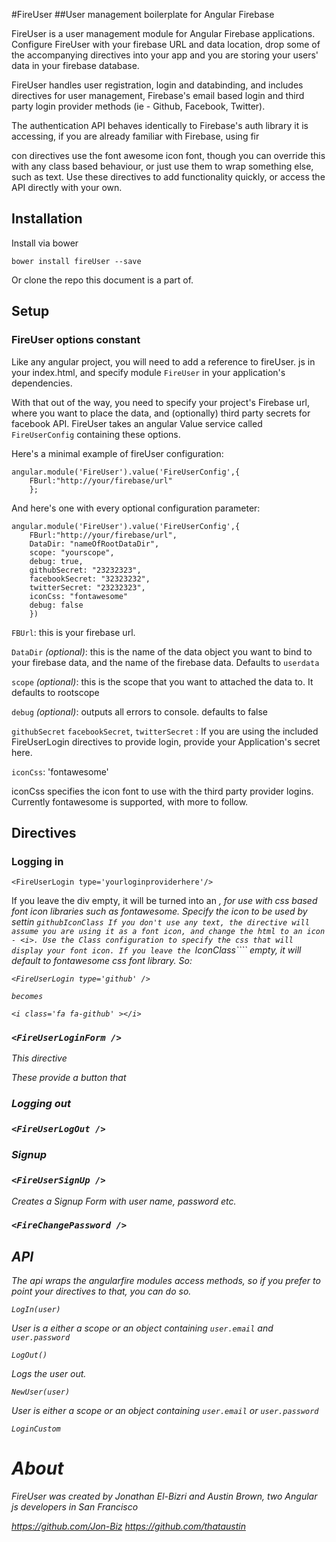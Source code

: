 #FireUser
##User management boilerplate for Angular Firebase

FireUser is a user management module for Angular Firebase applications.  Configure FireUser with your firebase URL and data location, drop some of the accompanying directives into your app and you are storing your users' data in your firebase database.

FireUser handles user registration, login and databinding, and includes directives for user management, Firebase's email based login and third party login provider methods (ie - Github, Facebook, Twitter). 

The authentication API behaves identically to Firebase's auth library it is accessing, if you are already familiar with Firebase, using fir

con directives use the font awesome icon font, though you can override this with any class based behaviour, or just use them to wrap something else, such as text. Use these directives to add functionality quickly, or access the API directly with your own.

## Installation
Install via bower

	bower install fireUser --save

Or clone the repo this document is a part of.

## Setup

### FireUser options constant

Like any angular project, you will need to add a reference to fireUser.
js in your index.html, and specify module ````FireUser```` in your application's dependencies.

With that out of the way, you need to specify your project's Firebase url, where you want to place the data, and (optionally) third party secrets for facebook API. FireUser takes an angular Value service called ````FireUserConfig```` containing these options. 

Here's a minimal example of fireUser configuration:
  
	angular.module('FireUser').value('FireUserConfig',{
		FBurl:"http://your/firebase/url"
		};

And here's one with every  optional configuration parameter:

	angular.module('FireUser').value('FireUserConfig',{
		FBurl:"http://your/firebase/url",
		DataDir: "nameOfRootDataDir",	
		scope: "yourscope",
		debug: true, 		
		githubSecret: "23232323",
		facebookSecret: "32323232",
		twitterSecret: "23232323",
		iconCss: "fontawesome"
		debug: false
		})

````FBUrl````: this is your firebase url. 

````DataDir```` *(optional)*: this is the name of the data object you want to bind to your firebase data, and the name of the firebase data. Defaults to ````userdata````

````scope```` *(optional)*: this is the scope that you want to attached the data to. It defaults to rootscope

````debug```` *(optional)*: outputs all errors to console. defaults to false

````githubSecret````
````facebookSecret````, 
````twitterSecret```` : If you are using the included FireUserLogin directives to provide login, provide your Application's secret here.

````iconCss````: 'fontawesome'

iconCss specifies the icon font to use with the third party provider logins. Currently fontawesome is supported, with more to follow.

## Directives

### Logging in

````<FireUserLogin type='yourloginproviderhere'/>```` 

If you leave the div empty, it will be turned into an <i>, for use with css based font icon libraries such as fontawesome. Specify the icon to be used by settin ````githubIconClass
If you don't use any text, the directive will assume you are using it as a font icon, and change the html to an icon - <i>. Use the Class configuration to specify the css that will display your font icon. If you leave the ````IconClass```` empty, it will default to fontawesome css font library. So:

	<FireUserLogin type='github' />

	becomes

	<i class='fa fa-github' ></i>

### ````<FireUserLoginForm />````

This directive

These provide a button that 
### Logging out

### `<FireUserLogOut />`

### Signup

### `<FireUserSignUp />`

Creates a Signup Form with user name, password etc.

### `<FireChangePassword />`

## API

The api wraps the angularfire modules access methods, so if you prefer to point your directives to that, you can do so.

````LogIn(user)````

User is a either a scope or an object containing ````user.email```` and ````user.password````

````LogOut()````

Logs the user out.

````NewUser(user)````

User is either a scope or an object containing ````user.email```` or ````user.password````

````LoginCustom````

# About

FireUser was created by Jonathan El-Bizri and Austin Brown, two Angular js developers in San Francisco

https://github.com/Jon-Biz
https://github.com/thataustin

